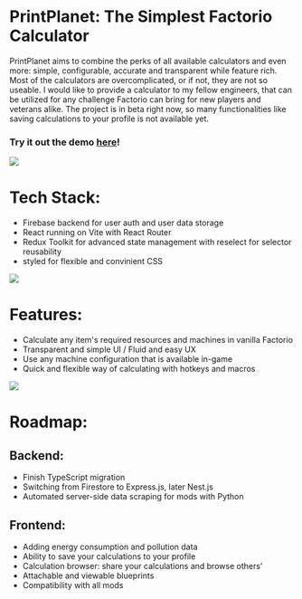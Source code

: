 # PrintPlanet: The Simplest Factorio Calculator

PrintPlanet aims to combine the perks of all available calculators and even more: simple, configurable, accurate and transparent while feature rich. Most of the calculators are overcomplicated, or if not, they are not so useable. I would like to provide a calculator to my fellow engineers, that can be utilized for any challenge Factorio can bring for new players and veterans alike. The project is in beta right now, so many functionalities like saving calculations to your profile is not available yet.

### Try it out the demo [here](https://print-planet-js.vercel.app/)!

![](https://i.imgur.com/zmlWDFt.png)

# Tech Stack:

- Firebase backend for user auth and user data storage
- React running on Vite with React Router
- Redux Toolkit for advanced state management with reselect for selector reusability
- styled for flexible and convinient CSS

![](https://i.imgur.com/hWkZOHZ.png)

# Features:

- Calculate any item's required resources and machines in vanilla Factorio
- Transparent and simple UI / Fluid and easy UX
- Use any machine configuration that is available in-game
- Quick and flexible way of calculating with hotkeys and macros

![](https://i.imgur.com/yDPlM5L.png)

# Roadmap:

## Backend:

- Finish TypeScript migration
- Switching from Firestore to Express.js, later Nest.js
- Automated server-side data scraping for mods with Python

## Frontend:

- Adding energy consumption and pollution data
- Ability to save your calculations to your profile
- Calculation browser: share your calculations and browse others'
- Attachable and viewable blueprints
- Compatibility with all mods
